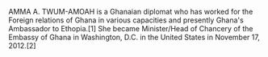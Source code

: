 AMMA A. TWUM-AMOAH is a Ghanaian diplomat who has worked for the Foreign relations of Ghana in various capacities and presently Ghana's Ambassador to Ethopia.[1] She became Minister/Head of Chancery of the Embassy of Ghana in Washington, D.C. in the United States in November 17, 2012.[2]
